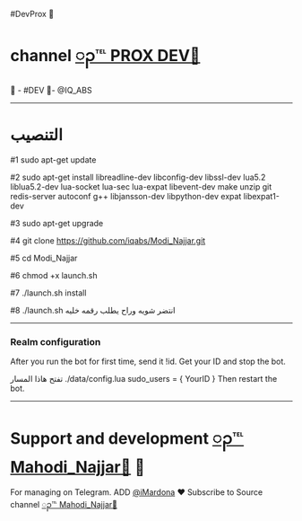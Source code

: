 #DevProx 🔱
# channel [ၣ℡ PROX DEV🔵](https://telegram.me/Mahodi_Sharif)
👮 - #DEV 🏻-  @IQ_ABS
* * *


# التنصيب
#1
sudo apt-get update

#2
sudo apt-get install libreadline-dev libconfig-dev libssl-dev lua5.2 liblua5.2-dev lua-socket lua-sec lua-expat libevent-dev make unzip git redis-server autoconf g++ libjansson-dev libpython-dev expat libexpat1-dev

#3
sudo apt-get upgrade

#4
git clone https://github.com/iqabs/Modi_Najjar.git

#5
cd Modi_Najjar

#6
chmod +x launch.sh

#7
./launch.sh install

#8
./launch.sh انتضر شويه وراح يطلب رقمه خليه
* * *

### Realm configuration

After you run the bot for first time, send it !id. Get your ID and stop the bot.

تفتح هاذا المسار ./data/config.lua 
  sudo_users = {
    YourID
  }
Then restart the bot.
* * *

# Support and development [ၣ℡ Mahodi_Najjar🔵](https://telegram.me/Mahodi_Najjar) 🐾

For managing on Telegram.
ADD [@iMardona](https://telegram.me/iMardona) ❤️
Subscribe to Source channel [ၣ℡ Mahodi_Najjar🔵](https://telegram.me/Mahodi_Najjar) 
